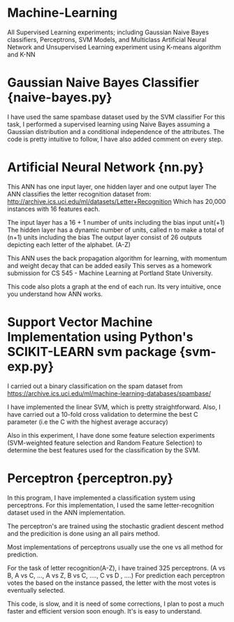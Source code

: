 # Machine-Learning
All Supervised Learning experiments; including Gaussian Naive Bayes classifiers, Perceptrons, SVM Models, and Multiclass Artificial Neural Network and Unsupervised Learning experiment using K-means algorithm and K-NN

# Gaussian Naive Bayes Classifier {naive-bayes.py}
I have used the same spambase dataset used by the SVM classifier
For this task, I performed a supervised learning using Naive Bayes assuming a Gaussian distribution and a conditional independence of the attributes.
The code is pretty intuitive to follow, I have also added comment on every step.

# Artificial Neural Network     {nn.py}
This ANN has one input layer, one hidden layer and one output layer The ANN classifies the letter recognition dataset from: http://archive.ics.uci.edu/ml/datasets/Letter+Recognition Which has 20,000 instances with 16 features each.

The input layer has a 16 + 1 number of units including the bias input unit(+1) The hidden layer has a dynamic number of units, called n to make a total of (n+1) units including the bias The output layer consist of 26 outputs depicting each letter of the alphabet. (A-Z)

This ANN uses the back propagation algorithm for learning, with momentum and weight decay that can be added easily This serves as a homework submission for CS 545 - Machine Learning at Portland State University.

This code also plots a graph at the end of each run. Its very intuitive, once you understand how ANN works.

# Support Vector Machine Implementation using Python's SCIKIT-LEARN svm package {svm-exp.py}
I carried out a binary classification on the spam dataset from https://archive.ics.uci.edu/ml/machine-learning-databases/spambase/

I have implemented the linear SVM, which is pretty straightforward. Also, I have carried out a 10-fold cross validation to determine the best C parameter (i.e the C with the highest average accuracy)

Also in this experiment, I have done some feature selection experiments (SVM-weighted feature selection and Random Feature Selection) to determine the best features used for the classification by the SVM.

# Perceptron {perceptron.py}
In this program, I have implemented a classification system using perceptrons. 
For this implementation, I used the same letter-recognition dataset used in the ANN implementation.

The perceptron's are trained using the stochastic gradient descent method and the predicition is done using an all pairs method.

Most implementations of perceptrons usually use the one vs all method for prediction.

For the task of letter recognition(A-Z), i have trained 325 perceptrons. (A vs B, A vs C, ..., A vs Z, B vs C, ...., C vs D , ....)
For prediction each perceptron votes the based on the instance passed, the letter with the most votes is eventually selected.

This code, is slow, and it is need of some corrections, I plan to post a much faster and efficient version soon enough.
It's is easy to understand.
